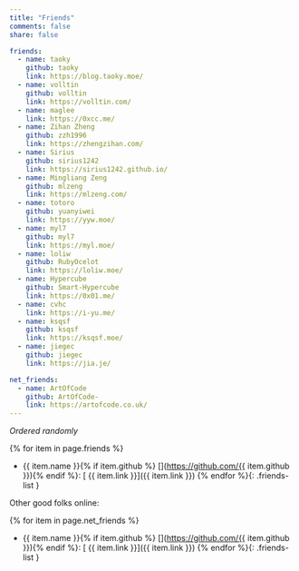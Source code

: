 ```yaml
---
title: "Friends"
comments: false
share: false

friends:
  - name: taoky
    github: taoky
    link: https://blog.taoky.moe/
  - name: volltin
    github: volltin
    link: https://volltin.com/
  - name: maglee
    link: https://0xcc.me/
  - name: Zihan Zheng
    github: zzh1996
    link: https://zhengzihan.com/
  - name: Sirius
    github: sirius1242
    link: https://sirius1242.github.io/
  - name: Mingliang Zeng
    github: mlzeng
    link: https://mlzeng.com/
  - name: totoro
    github: yuanyiwei
    link: https://yyw.moe/
  - name: myl7
    github: myl7
    link: https://myl.moe/
  - name: loliw
    github: RubyOcelot
    link: https://loliw.moe/
  - name: Hypercube
    github: Smart-Hypercube
    link: https://0x01.me/
  - name: cvhc
    link: https://i-yu.me/
  - name: ksqsf
    github: ksqsf
    link: https://ksqsf.moe/
  - name: jiegec
    github: jiegec
    link: https://jia.je/

net_friends:
  - name: ArtOfCode
    github: ArtOfCode-
    link: https://artofcode.co.uk/
---
```


*Ordered randomly*

{% for item in page.friends %}
- {{ item.name }}{% if item.github %} [<i class="fab fa-github"></i>](https://github.com/{{ item.github }}){% endif %}\: [<i class="fas fa-globe-americas"></i> {{ item.link }}]({{ item.link }})
{% endfor %}{: .friends-list }

Other good folks online:

{% for item in page.net_friends %}
- {{ item.name }}{% if item.github %} [<i class="fab fa-github"></i>](https://github.com/{{ item.github }}){% endif %}\: [<i class="fas fa-globe-americas"></i> {{ item.link }}]({{ item.link }})
{% endfor %}{: .friends-list }

<style>.friends-list { list-style-type: none; padding-left: 1em; }</style>
